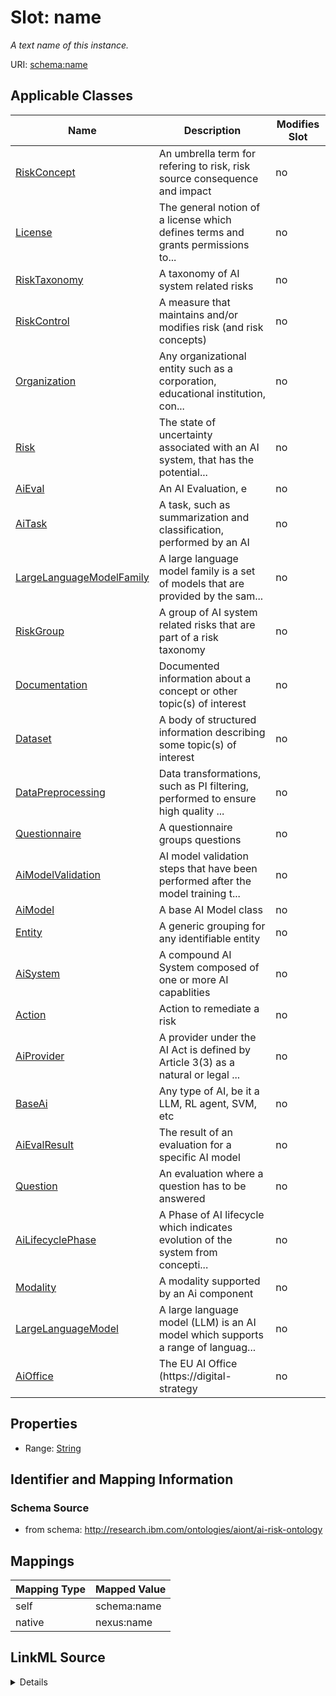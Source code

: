

# Slot: name


_A text name of this instance._





URI: [schema:name](http://schema.org/name)



<!-- no inheritance hierarchy -->





## Applicable Classes

| Name | Description | Modifies Slot |
| --- | --- | --- |
| [RiskConcept](RiskConcept.md) | An umbrella term for refering to risk, risk source consequence and impact |  no  |
| [License](License.md) | The general notion of a license which defines terms and grants permissions to... |  no  |
| [RiskTaxonomy](RiskTaxonomy.md) | A taxonomy of AI system related risks |  no  |
| [RiskControl](RiskControl.md) | A measure that maintains and/or modifies risk (and risk concepts) |  no  |
| [Organization](Organization.md) | Any organizational entity such as a corporation, educational institution, con... |  no  |
| [Risk](Risk.md) | The state of uncertainty associated with an AI system, that has the potential... |  no  |
| [AiEval](AiEval.md) | An AI Evaluation, e |  no  |
| [AiTask](AiTask.md) | A task, such as summarization and classification, performed by an AI |  no  |
| [LargeLanguageModelFamily](LargeLanguageModelFamily.md) | A large language model family is a set of models that are provided by the sam... |  no  |
| [RiskGroup](RiskGroup.md) | A group of AI system related risks that are part of a risk taxonomy |  no  |
| [Documentation](Documentation.md) | Documented information about a concept or other topic(s) of interest |  no  |
| [Dataset](Dataset.md) | A body of structured information describing some topic(s) of interest |  no  |
| [DataPreprocessing](DataPreprocessing.md) | Data transformations, such as PI filtering, performed to ensure high quality ... |  no  |
| [Questionnaire](Questionnaire.md) | A questionnaire groups questions |  no  |
| [AiModelValidation](AiModelValidation.md) | AI model validation steps that have been performed after the model training t... |  no  |
| [AiModel](AiModel.md) | A base AI Model class |  no  |
| [Entity](Entity.md) | A generic grouping for any identifiable entity |  no  |
| [AiSystem](AiSystem.md) | A compound AI System composed of one or more AI capablities |  no  |
| [Action](Action.md) | Action to remediate a risk |  no  |
| [AiProvider](AiProvider.md) | A provider under the AI Act is defined by Article 3(3) as a natural or legal ... |  no  |
| [BaseAi](BaseAi.md) | Any type of AI, be it a LLM, RL agent, SVM, etc |  no  |
| [AiEvalResult](AiEvalResult.md) | The result of an evaluation for a specific AI model |  no  |
| [Question](Question.md) | An evaluation where a question has to be answered |  no  |
| [AiLifecyclePhase](AiLifecyclePhase.md) | A Phase of AI lifecycle which indicates evolution of the system from concepti... |  no  |
| [Modality](Modality.md) | A modality supported by an Ai component |  no  |
| [LargeLanguageModel](LargeLanguageModel.md) | A large language model (LLM) is an AI model which supports a range of languag... |  no  |
| [AiOffice](AiOffice.md) | The EU AI Office (https://digital-strategy |  no  |







## Properties

* Range: [String](String.md)





## Identifier and Mapping Information







### Schema Source


* from schema: http://research.ibm.com/ontologies/aiont/ai-risk-ontology




## Mappings

| Mapping Type | Mapped Value |
| ---  | ---  |
| self | schema:name |
| native | nexus:name |




## LinkML Source

<details>
```yaml
name: name
description: A text name of this instance.
from_schema: http://research.ibm.com/ontologies/aiont/ai-risk-ontology
rank: 1000
slot_uri: schema:name
alias: name
domain_of:
- Entity
range: string

```
</details>